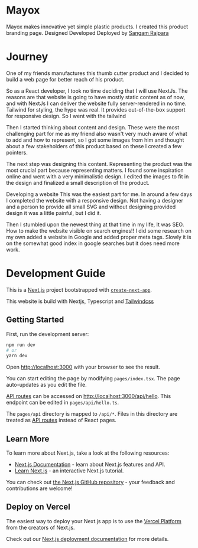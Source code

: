 # Mayox

Mayox makes innovative yet simple plastic products.
I created this product branding page.
Designed Developed Deployed by [Sangam Rajpara](mailto:sangamrajpara@gmail.com)

# Journey
One of my friends manufactures this thumb cutter product and I decided to build a web page for better reach of his product.

So as a React developer, I took no time deciding that I will use NextJs. The reasons are that website is going to have mostly static content as of now, and with NextJs I can deliver the website fully server-rendered in no time. Tailwind for styling, the hype was real. It provides out-of-the-box support for responsive design. So I went with the tailwind

Then I started thinking about content and design. These were the most challenging part for me as my friend also wasn't very much aware of what to add and how to represent, so I got some images from him and thought about a few stakeholders of this product based on these I created a few pointers.

The next step was designing this content. Representing the product was the most crucial part because representing matters. I found some inspiration online and went with a very minimalistic design. I edited the images to fit in the design and finalized a small description of the product.

Developing a website This was the easiest part for me. In around a few days I completed the website with a responsive design. Not having a designer and a person to provide all small SVG and without designing provided design it was a little painful, but I did it.

Then I stumbled upon the newest thing at that time in my life, It was SEO. How to make the website visible on search engines!! I did some research on my own added a website in Google and added proper meta tags. Slowly it is on the somewhat good index in google searches but it does need more work.



# Development Guide

This is a [Next.js](https://nextjs.org/) project bootstrapped with [`create-next-app`](https://github.com/vercel/next.js/tree/canary/packages/create-next-app).

This website is build with Nextjs, Typescript and [Tailwindcss](https://tailwindcss.com/)
## Getting Started

First, run the development server:

```bash
npm run dev
# or
yarn dev
```

Open [http://localhost:3000](http://localhost:3000) with your browser to see the result.

You can start editing the page by modifying `pages/index.tsx`. The page auto-updates as you edit the file.

[API routes](https://nextjs.org/docs/api-routes/introduction) can be accessed on [http://localhost:3000/api/hello](http://localhost:3000/api/hello). This endpoint can be edited in `pages/api/hello.ts`.

The `pages/api` directory is mapped to `/api/*`. Files in this directory are treated as [API routes](https://nextjs.org/docs/api-routes/introduction) instead of React pages.

## Learn More

To learn more about Next.js, take a look at the following resources:

- [Next.js Documentation](https://nextjs.org/docs) - learn about Next.js features and API.
- [Learn Next.js](https://nextjs.org/learn) - an interactive Next.js tutorial.

You can check out [the Next.js GitHub repository](https://github.com/vercel/next.js/) - your feedback and contributions are welcome!

## Deploy on Vercel

The easiest way to deploy your Next.js app is to use the [Vercel Platform](https://vercel.com/new?utm_medium=default-template&filter=next.js&utm_source=create-next-app&utm_campaign=create-next-app-readme) from the creators of Next.js.

Check out our [Next.js deployment documentation](https://nextjs.org/docs/deployment) for more details.
